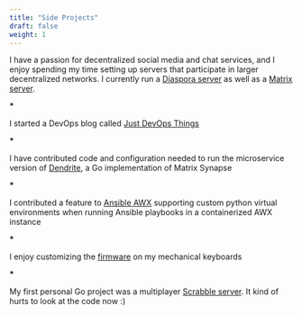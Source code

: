 ```yaml
---
title: "Side Projects"
draft: false
weight: 1
---
```


I have a passion for decentralized social media and chat services, and I enjoy
  spending my time setting up servers that participate in larger decentralized
  networks. I currently run a [Diaspora server](https://diaspora.pizza) as well
  as a [Matrix server](https://fantashley.com).

**\***

I started a DevOps blog called [Just DevOps
  Things](https://justdevopsthings.com/)

**\***

I have contributed code and configuration needed to run the microservice
  version of [Dendrite](https://github.com/matrix-org/dendrite), a Go
  implementation of Matrix Synapse

**\***

I contributed a feature to [Ansible AWX](https://github.com/ansible/awx)
  supporting custom python virtual environments when running Ansible playbooks
  in a containerized AWX instance

**\***

I enjoy customizing the [firmware](https://github.com/fantashley/qmk_firmware)
  on my mechanical keyboards

**\***

My first personal Go project was a multiplayer [Scrabble
  server](https://github.com/fantashley/wordgame-controller). It kind of hurts
  to look at the code now :)
